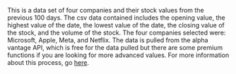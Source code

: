 This is a data set of four companies and their stock values from the previous 100 days.  The csv data contained includes the opening value, the highest value of the date, the lowest value of the date, the closing value of the stock, and the volume of the stock.  The four companies selected were: Microsoft, Apple, Meta, and Netflix.  The data is pulled from the alpha vantage API, which is free for the data pulled but there are some premium functions if you are looking for more advanced values.  For more information about this process, go <a href="https://micsport13.github.io/stat386-projects/2022/10/18/webscraping-post.html">here</a>.